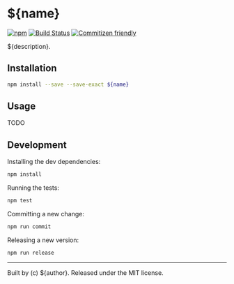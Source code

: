 # ${name}

[![npm][0]][1]
[![Build Status][2]][3]
[![Commitizen friendly][4]][5]

${description}.

## Installation

```sh
npm install --save --save-exact ${name}
```

## Usage

TODO

## Development

Installing the dev dependencies:

```sh
npm install
```

Running the tests:

```sh
npm test
```

Committing a new change:

```sh
npm run commit
```

Releasing a new version:

```sh
npm run release
```

---
Built by (c) ${author}. Released under the MIT license.

[0]: https://img.shields.io/npm/v/${name}.svg?maxAge=3600
[1]: https://www.npmjs.com/package/${name}
[2]: https://travis-ci.org/${user}/${name}.svg?branch=master
[3]: https://travis-ci.org/${user}/${name}
[4]: https://img.shields.io/badge/commitizen-friendly-brightgreen.svg
[5]: http://commitizen.github.io/cz-cli/
